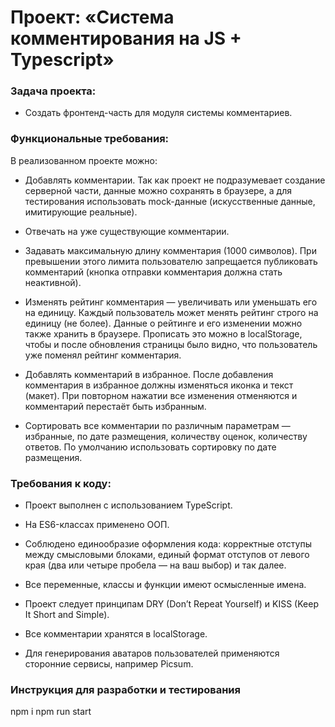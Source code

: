 # Проект: «Система комментирования на JS + Typescript»

### Задача проекта:

- Создать фронтенд-часть для модуля системы комментариев.

### Функциональные требования:

В реализованном проекте можно:

- Добавлять комментарии. Так как проект не подразумевает создание серверной части, данные можно сохранять в браузере, а для тестирования использовать mock-данные (искусственные данные, имитирующие реальные).

- Отвечать на уже существующие комментарии.

- Задавать максимальную длину комментария (1000 символов). При превышении этого лимита пользователю запрещается публиковать комментарий (кнопка отправки комментария должна стать неактивной).

- Изменять рейтинг комментария — увеличивать или уменьшать его на единицу. Каждый пользователь может менять рейтинг строго на единицу (не более). Данные о рейтинге и его изменении можно также хранить в браузере. Прописать это можно в localStorage, чтобы и после обновления страницы было видно, что пользователь уже поменял рейтинг комментария.

- Добавлять комментарий в избранное. После добавления комментария в избранное должны изменяться иконка и текст (макет). При повторном нажатии все изменения отменяются и комментарий перестаёт быть избранным.

- Сортировать все комментарии по различным параметрам — избранные, по дате размещения, количеству оценок, количеству ответов. По умолчанию использовать сортировку по дате размещения.

### Требования к коду:

- Проект выполнен с использованием TypeScript.

- На ES6-классах применено ООП.

- Соблюдено единообразие оформления кода: корректные отступы между смысловыми блоками, единый формат отступов от левого края (два или четыре пробела — на ваш выбор) и так далее.

- Все переменные, классы и функции имеют осмысленные имена.

- Проект следует принципам DRY (Don’t Repeat Yourself) и KISS (Keep It Short and Simple).

- Все комментарии хранятся в localStorage.

- Для генерирования аватаров пользователей применяются сторонние сервисы, например Picsum.

### Инструкция для разработки и тестирования

npm i
npm run start
